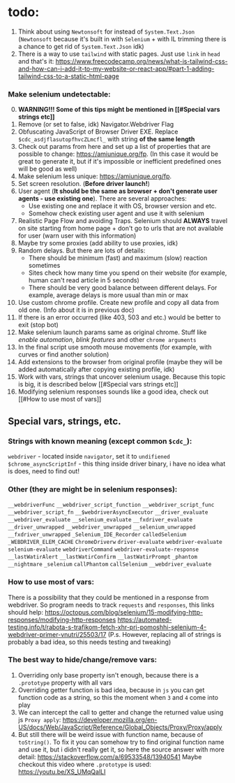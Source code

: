 # todo:
1. Think about using  `Newtonsoft` for instead of `System.Text.Json` (`Newtonsoft` because it's built in with `Selenium` + with IL trimming there is a chance to get rid of `System.Text.Json` idk)
2. There is a way to use `tailwind` with static pages. Just use `link` in `head` and that's it: https://www.freecodecamp.org/news/what-is-tailwind-css-and-how-can-i-add-it-to-my-website-or-react-app/#part-1-adding-tailwind-css-to-a-static-html-page

### Make selenium undetectable:
0. __WARNING!!! Some of this tips might be mentioned in [[#Special vars strings etc]]__
1. Remove (or set to false, idk) Navigator.Webdriver Flag
2. Obfuscating JavaScript of Browser Driver EXE. Replace `$cdc_asdjflasutopfhvcZLmcfl_` with string **of the same length**
3. Check out params from here and set up a list of properties that are possible to change: https://amiunique.org/fp. (In this case it would be great to generate it, but if it's impossible or inefficient predefined ones will be good as well)
4. Make selenium less unique: https://amiunique.org/fp.
5. Set screen resolution. (**Before driver launch!**)
6. User agent (**It should be the same as browser + don't generate user agents - use existing one**). There are several approaches:
	* Use existing one and replace it with OS, browser version and etc.
	* Somehow check existing user agent and use it with selenium
7. Realistic Page Flow and avoiding Traps. Selenium should **ALWAYS** travel on site starting from home page + don't go to urls that are not available for user (warn user with this information)
8. Maybe try some proxies (add ability to use proxies, idk)
9. Random delays. But there are lots of details:
	* There should be minimum (fast) and maximum (slow) reaction sometimes
	* Sites check how many time you spend on their website (for example, human can't read article in 5 seconds)
	*  There should be very good balance between different delays. For example, average delays is more usual than min or max
10. Use custom chrome profile. Create new profile and copy all data from old one. (Info about it is in previous doc)
11. If there is an error occurred (like 403, 503 and etc.) would be better to exit (stop bot)
12. Make selenium launch params same as original chrome. Stuff like *enable automation*, *blink features* and other `chrome arguments`
13. In the final script use smooth mouse movements (for example, with curves or find another solution)
14. Add extensions to the browser from original profile (maybe they will be added automatically after copying existing profile, idk)
15. Work with vars, strings that uncover selenium usage. Because this topic is big, it is described below [[#Special vars strings etc]]
16. Modifying selenium responses sounds like a good idea, check out [[#How to use most of vars]]

## Special vars, strings, etc.
### Strings with known meaning (except common `$cdc_`): 
`webdriver`  - located inside `navigator`, set it to `undifiened`
`$chrome_asyncScriptInf` - this thing inside driver binary, i have no idea what is does, need to find out!
### Other (they are might be in selenium responses):
`__webdriverFunc`
`__webdriver_script_function`
`__webdriver_script_func`
`__webdriver_script_fn`
`__$webdriverAsyncExecutor`
`__driver_evaluate`
`__webdriver_evaluate`
`__selenium_evaluate` 
`__fxdriver_evaluate` 
`__driver_unwrapped`
`__webdriver_unwrapped`
`__selenium_unwrapped`
`__fxdriver_unwrapped`
`_Selenium_IDE_Recorder`
`calledSelenium`
`_WEBDRIVER_ELEM_CACHE`
`ChromeDriverw`
`driver-evaluate`
`webdriver-evaluate`
`selenium-evaluate`
`webdriverCommand`
`webdriver-evaluate-response`
`__lastWatirAlert`
`__lastWatirConfirm`
`__lastWatirPrompt`
`_phantom`
`__nightmare`
`_selenium`
`callPhantom`
`callSelenium`
`__webdriver_evaluate`
### How to use most of vars:
There is a possibility that they could be mentioned in a response from webdriver. So program needs to track `requests` and `responses`, this links should help:
https://octopus.com/blog/selenium/15-modifying-http-responses/modifying-http-responses
https://automated-testing.info/t/rabota-s-trafikom-fetch-xhr-pri-pomoshhi-selenium-4-webdriver-primer-vnutri/25503/17
(P.s. However, replacing all of strings is probably a bad idea, so this needs testing and tweaking)
### The best way to hide/change/remove vars:
1. Overriding only base property isn't enough, because there is a `.prototype` property with all vars
2. Overriding getter function is bad idea, because in `js` you can get function code as a string, so this the moment when `3` and `4` come into play
3. We can intercept the call to getter and change the returned value using js `Proxy apply`: https://developer.mozilla.org/en-US/docs/Web/JavaScript/Reference/Global_Objects/Proxy/Proxy/apply
4. But still there will be weird issue with function name, because of `toString()`. To fix it you can somehow try to find original function name and use it, but i didn't really get it, so here the source answer with more detail:  https://stackoverflow.com/a/69533548/13940541
Maybe checkout this video where `.prototype` is used: https://youtu.be/XS_UMqQalLI